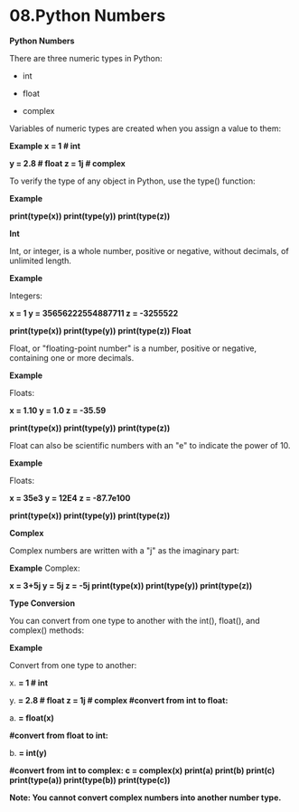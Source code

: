 # 08.Python Numbers

**Python Numbers**

There are three numeric types in Python:

- int

- float

- complex

Variables of numeric types are created when you assign a value to them:

**Example x = 1 \# int**

**y = 2.8 \# float z = 1j \# complex**

To verify the type of any object in Python, use the type() function:

**Example**

**print(type(x)) print(type(y)) print(type(z))**

**Int**

Int, or integer, is a whole number, positive or negative, without
decimals, of unlimited length.

**Example**

Integers:

**x = 1 y = 35656222554887711 z = -3255522**

**print(type(x)) print(type(y)) print(type(z)) Float**

Float, or \"floating-point number\" is a number, positive or negative,
containing one or more decimals.

**Example**

Floats:

**x = 1.10 y = 1.0 z = -35.59**

**print(type(x)) print(type(y)) print(type(z))**

Float can also be scientific numbers with an \"e\" to indicate the power
of 10.

**Example**

Floats:

**x = 35e3 y = 12E4 z = -87.7e100**

**print(type(x)) print(type(y)) print(type(z))**

**Complex**

Complex numbers are written with a \"j\" as the imaginary part:

**Example** Complex:

**x = 3+5j y = 5j z = -5j print(type(x)) print(type(y)) print(type(z))**

**Type Conversion**

You can convert from one type to another with the int(), float(), and
complex() methods:

**Example**

Convert from one type to another:

x.  **= 1 \# int**

y.  **= 2.8 \# float z = 1j \# complex #convert from int to float:**

<!-- -->

a.  **= float(x)**

**#convert from float to int:**

b.  **= int(y)**

**#convert from int to complex: c = complex(x) print(a) print(b)
print(c) print(type(a)) print(type(b)) print(type(c))**

**Note: You cannot convert complex numbers into another number type.**
